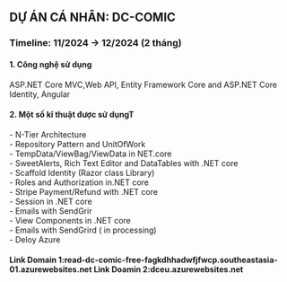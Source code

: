 <h2> DỰ ÁN CÁ NHÂN: DC-COMIC</h1>
<h3>Timeline: 11/2024 -> 12/2024 (2 tháng)</h3>
<h4>1. Công nghệ sử dụng</h4> <p>ASP.NET Core MVC,Web API, Entity Framework Core and ASP.NET Core Identity, Angular </p>
<h4>2. Một số kĩ thuật được sử dụngT</h4>
<p>
  - N-Tier Architecture <br>
  - Repository Pattern and UnitOfWork  <br>
  - TempData/ViewBag/ViewData in NET.core <br>
  - SweetAlerts, Rich Text Editor and DataTables with .NET core <br>
  - Scaffold Identity (Razor class Library) <br>
  - Roles and Authorization in.NET core <br>
  - Stripe Payment/Refund with .NET core <br>
  - Session in .NET core <br>
  - Emails with SendGrir <br>
  - View Components in .NET core <br>
  - Emails with SendGrird ( in processing) <br>
  - Deloy Azure <br>
</p>
<h4>
  Link Domain 1:read-dc-comic-free-fagkdhhadwfjfwcp.southeastasia-01.azurewebsites.net
  Link Doamin 2:dceu.azurewebsites.net
</h4>
